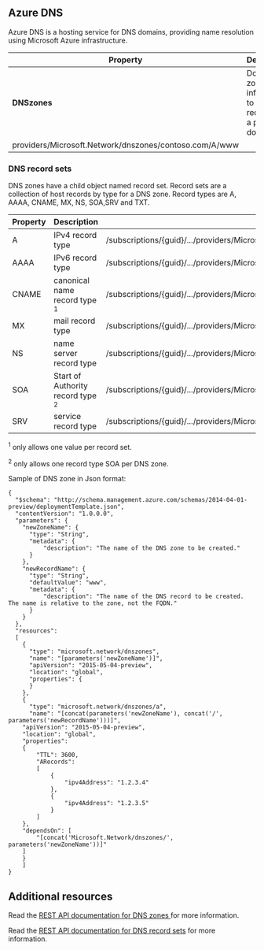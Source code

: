 ## Azure DNS

Azure DNS is a hosting service for DNS domains, providing name resolution using Microsoft Azure infrastructure.


| Property | Description | Sample Value |
|---|---|---|
| **DNSzones** | Domain zone information to host DNS records of a particular domain | /subscriptions/{guid}/.../providers/Microsoft.Network/dnszones/contoso.com",
providers/Microsoft.Network/dnszones/contoso.com/A/www |


### DNS record sets

DNS zones have a child object named record set. Record sets are a collection of host records by type for a DNS zone. Record types are A, AAAA, CNAME, MX, NS, SOA,SRV and TXT.

| Property | Description | Sample value |
|---|---|---|
| A | IPv4 record type | /subscriptions/{guid}/.../providers/Microsoft.Network/dnszones/contoso.com/A/www |
| AAAA | IPv6 record type| /subscriptions/{guid}/.../providers/Microsoft.Network/dnszones/contoso.com/AAAA/hostrecord |
| CNAME | canonical name record type <sup>1</sup> | /subscriptions/{guid}/.../providers/Microsoft.Network/dnszones/contoso.com/CNAME/www |
| MX | mail record type | /subscriptions/{guid}/.../providers/Microsoft.Network/dnszones/contoso.com/MX/mail |
| NS | name server record type | /subscriptions/{guid}/.../providers/Microsoft.Network/dnszones/contoso.com/NS/ |
| SOA | Start of Authority record type <sup>2</sup> | /subscriptions/{guid}/.../providers/Microsoft.Network/dnszones/contoso.com/SOA |
| SRV | service record type | /subscriptions/{guid}/.../providers/Microsoft.Network/dnszones/contoso.com/SRV |

<sup>1</sup> only allows one value per record set.

<sup>2</sup> only allows one record type SOA per DNS zone. 

Sample of DNS zone in Json format:

	{
	  "$schema": "http://schema.management.azure.com/schemas/2014-04-01-preview/deploymentTemplate.json",
	  "contentVersion": "1.0.0.0",
	  "parameters": {
	    "newZoneName": {
	      "type": "String",
	      "metadata": {
	          "description": "The name of the DNS zone to be created."
	      }
	    },
	    "newRecordName": {
	      "type": "String",
	      "defaultValue": "www",
	      "metadata": {
	          "description": "The name of the DNS record to be created.  The name is relative to the zone, not the FQDN."
	      }
	    }
	  },
	  "resources": 
	  [
	    {
	      "type": "microsoft.network/dnszones",
	      "name": "[parameters('newZoneName')]",
	      "apiVersion": "2015-05-04-preview",
	      "location": "global",
	      "properties": {
	      }
	    },
	    {
	      "type": "microsoft.network/dnszones/a",
		  "name": "[concat(parameters('newZoneName'), concat('/', parameters('newRecordName')))]",
      	"apiVersion": "2015-05-04-preview",
      	"location": "global",
	  	"properties": 
	  	{
        	"TTL": 3600,
			"ARecords": 
			[
			    {
				    "ipv4Address": "1.2.3.4"
				},
				{
				    "ipv4Address": "1.2.3.5"
				}
			]
	  	},
	  	"dependsOn": [
        	"[concat('Microsoft.Network/dnszones/', parameters('newZoneName'))]"
      	]
    	}
	  	]
	}

## Additional resources

Read the [REST API documentation for DNS zones ](https://msdn.microsoft.com/library/azure/mt130626.aspx) for more information.

Read the [REST API documentation for DNS record sets](https://msdn.microsoft.com/library/azure/mt130626.aspx) for more information.
